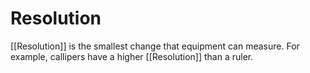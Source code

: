 # Resolution
[[Resolution]] is the smallest change that equipment can measure. For example, callipers have a higher [[Resolution]] than a ruler.